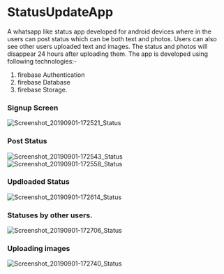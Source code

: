 # StatusUpdateApp
A whatsapp like status app developed for android devices where in the users can post status which can be both text and photos. Users can also see other users uploaded text and images.
The status and photos will disappear 24 hours after uploading them.
The app is developed using following technologies:-
1. firebase Authentication
2. firebase Database
3. firebase Storage.
### Signup Screen
![Screenshot_20190901-172521_Status](https://user-images.githubusercontent.com/44026848/64076356-7ab68280-cce1-11e9-8ca4-e658e532d8c7.jpg)
### Post Status
![Screenshot_20190901-172543_Status](https://user-images.githubusercontent.com/44026848/64076381-c2d5a500-cce1-11e9-8ab8-059c33176d2f.jpg) ![Screenshot_20190901-172558_Status](https://user-images.githubusercontent.com/44026848/64076391-f0225300-cce1-11e9-88ac-5de861874d32.jpg)

### Updloaded Status
![Screenshot_20190901-172614_Status](https://user-images.githubusercontent.com/44026848/64076396-07f9d700-cce2-11e9-85a0-f9143829d188.jpg)

### Statuses by other users.
![Screenshot_20190901-172706_Status](https://user-images.githubusercontent.com/44026848/64076403-1ea02e00-cce2-11e9-941d-f1460e8b8e6e.jpg)

### Uploading images
![Screenshot_20190901-172740_Status](https://user-images.githubusercontent.com/44026848/64076411-40011a00-cce2-11e9-8a58-8ae2a46b7a25.jpg)



